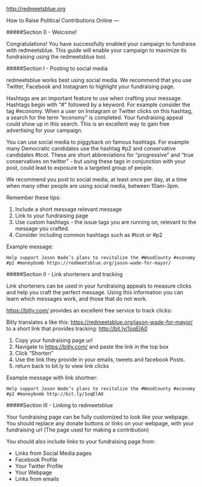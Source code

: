 http://redmeetsblue.org

How to Raise Political Contributions Online
—

#####Section 0  - Welcome!

Congratulations! You have successfully enabled your campaign to fundraise with redmeetsblue. This guide will enable your campaign to maximize its fundraising using the redmeetsblue tool. 

#####Section I - Posting to social media

redmeetsblue works best using social media. We recommend that you use Twitter, Facebook and Instagram to highlight your fundraising page.

Hashtags are an important feature to use when crafting your message. Hashtags begin with “#” followed by a keyword. For example consider the tag #economy. When a user on Instagram or Twitter clicks on this hashtag, a search for the term “economy” is completed. Your fundraising appeal could show up in this search. This is an excellent way to gain free advertising for your campaign. 

You can use social media to piggyback on famous hashtags. For example many Democratic candidates use the hashtag #p2 and conservative candidates #tcot. These are short abbreviations for “progressive” and “true conservatives on twitter” - but using these tags in conjunction with your post, could lead to exposure to a targeted group of people. 

We recommend you post to social media, at least once per day, at a time when many other people are using social media, between 10am-3pm. 

Remember these tips:

1. Include a short message relevant message
2. Link to your fundraising page
3. Use custom hashtags - the issue tags you are running on, relevant to the message you crafted.
4. Consider including common hashtags such as #tcot or #p2

Example message:
```
Help support Jason Wade’s plans to revitalize the #WoodCounty #economy #p2 #moneybomb https://redmeetsblue.org/jason-wade-for-mayor/
```


#####Section II - Link shorteners and tracking

Link shorteners can be used in your fundraising appeals to measure clicks and help you craft the perfect message. Using this information you can learn which messages work, and those that do not work.

https://bitly.com/  provides an excellent free service to track clicks:

Bitly translates a like this: https://redmeetsblue.org/jason-wade-for-mayor/ to a short link that provides tracking: http://bit.ly/1oqElA0

1. Copy your fundraising page url
2. Navigate to https://bitly.com/  and paste the link in the top box
3. Click “Shorten”
4. Use the link they provide in your emails, tweets and facebook Posts.
5. return back to bit.ly to view link clicks 

Example message with link shortner:
```
Help support Jason Wade’s plans to revitalize the #WoodCounty #economy #p2 #moneybomb http://bit.ly/1oqElA0
```
#####Section III - Linking to redmeetsblue

Your fundraising page can be fully customized to look like your webpage. You should replace any donate buttons or links on your webpage, with your fundraising url (The page used for making a contribution)

You should also include links to your fundraising page from:
* Links from Social Media pages
* Facebook Profile
* Your Twitter Profile
* Your Webpage
* Links from emails
